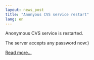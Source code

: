 ```yaml
---
layout: news_post
title: "Anonyous CVS service restart"
lang: en
---
```


Anonymous CVS service is restarted.

The server accepts any password now:)

[Read more…](/en/news/2004/06/22/anonyous-cvs-service-restart/announce/)

